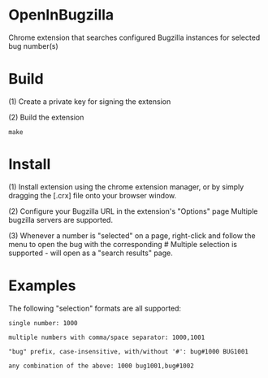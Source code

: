 # OpenInBugzilla
Chrome extension that searches configured Bugzilla instances for selected bug number(s)

# Build
(1) Create a private key for signing the extension

(2) Build the extension

    make

# Install
(1) Install extension using the chrome extension manager, 
    or by simply dragging the [.crx] file onto your browser window.

(2) Configure your Bugzilla URL in the extension's "Options" page
    Multiple bugzilla servers are supported.

(3) Whenever a number is "selected" on a page, right-click and follow the menu to open the bug with the corresponding #
    Multiple selection is supported - will open as a "search results" page.
    
# Examples

The following "selection" formats are all supported:

    single number: 1000

    multiple numbers with comma/space separator: 1000,1001

    "bug" prefix, case-insensitive, with/without '#': bug#1000 BUG1001

    any combination of the above: 1000 bug1001,bug#1002

